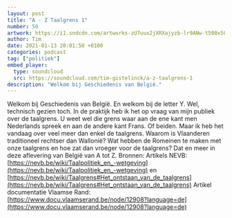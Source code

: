 ```yaml
---
layout: post
title: "A - Z Taalgrens 1"
number: 50
artwork: https://i1.sndcdn.com/artworks-zU7uux2jXRXajyzb-lr9ANw-t500x500.jpg
author: Tim
date: 2021-01-13 20:01:50 +0100
categories: podcast
tag: ["politiek"]
embed_player:
  type: soundcloud
  src: https://soundcloud.com/tim-gistelinck/a-z-taalgrens-1
description: "Welkom bij Geschiedenis van België."
---
```

Welkom bij Geschiedenis van België. En welkom bij de letter Y. Wel, technisch gezien toch. In de praktijk heb ik het op vraag van mijn publiek over de taalgrens. U weet wel die grens waar aan de ene kant men Nederlands spreek en aan de andere kant Frans. Of beiden. Maar ik heb het vandaag over veel meer dan enkel de taalgrens. Waarom is Vlaanderen traditioneel rechtser dan Wallonië? Wat hebben de Romeinen te maken met onze taalgrens en hoe zat dan vroeger voor de taalgrens? Dat en meer in deze aflevering van België van A tot Z.
Bronnen: 
Artikels NEVB: [https://nevb.be/wiki/Taalpolitiek_en_-wetgeving](https://nevb.be/wiki/Taalpolitiek_en_-wetgeving) en [https://nevb.be/wiki/Taalgrens#Het_ontstaan_van_de_taalgrens](https://nevb.be/wiki/Taalgrens#Het_ontstaan_van_de_taalgrens)
Artikel documentatie Vlaamse Rand: [https://www.docu.vlaamserand.be/node/12908?language=de](https://www.docu.vlaamserand.be/node/12908?language=de)